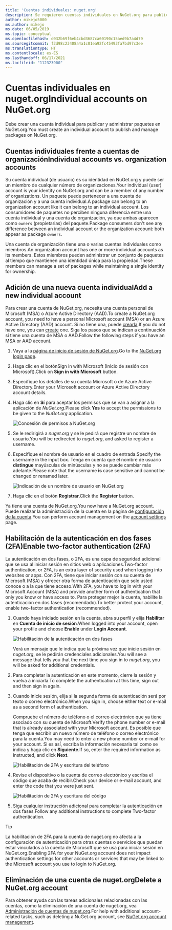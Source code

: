 ```yaml
---
title: 'Cuentas individuales: nuget.org'
description: Se requieren cuentas individuales en NuGet.org para publicar paquetes.
author: mikejo5000
ms.author: mikejo
ms.date: 06/05/2019
ms.topic: conceptual
ms.openlocfilehash: d032b69f6eb4cbd3687ca60190c15aed9b7a4d79
ms.sourcegitcommit: f3d98c23408a4a1c01ea92fc45493fa7bd97c3ee
ms.translationtype: HT
ms.contentlocale: es-ES
ms.lasthandoff: 06/17/2021
ms.locfileid: "112323900"
---
```

# <a name="individual-accounts-on-nugetorg"></a><span data-ttu-id="5d345-103">Cuentas individuales en nuget.org</span><span class="sxs-lookup"><span data-stu-id="5d345-103">Individual accounts on NuGet.org</span></span>

<span data-ttu-id="5d345-104">Debe crear una cuenta individual para publicar y administrar paquetes en NuGet.org.</span><span class="sxs-lookup"><span data-stu-id="5d345-104">You must create an individual account to publish and manage packages on NuGet.org.</span></span>

## <a name="individual-accounts-vs-organization-accounts"></a><span data-ttu-id="5d345-105">Cuentas individuales frente a cuentas de organización</span><span class="sxs-lookup"><span data-stu-id="5d345-105">Individual accounts vs. organization accounts</span></span>

<span data-ttu-id="5d345-106">Su cuenta individual (de usuario) es su identidad en NuGet.org y puede ser un miembro de cualquier número de organizaciones.</span><span class="sxs-lookup"><span data-stu-id="5d345-106">Your individual (user) account is your identity on NuGet.org and can be a member of any number of organizations.</span></span> <span data-ttu-id="5d345-107">Un paquete puede pertenecer a una cuenta de organización y a una cuenta individual.</span><span class="sxs-lookup"><span data-stu-id="5d345-107">A package can belong to an organization account like it can belong to an individual account.</span></span> <span data-ttu-id="5d345-108">Los consumidores de paquetes no perciben ninguna diferencia entre una cuenta individual y una cuenta de organización, ya que ambas aparecen como `owners` (propietarias) del paquete.</span><span class="sxs-lookup"><span data-stu-id="5d345-108">Package consumers don't see any difference between an individual account or the organization account: both appear as package `owners`.</span></span>

<span data-ttu-id="5d345-109">Una cuenta de organización tiene una o varias cuentas individuales como miembros.</span><span class="sxs-lookup"><span data-stu-id="5d345-109">An organization account has one or more individual accounts as its members.</span></span> <span data-ttu-id="5d345-110">Estos miembros pueden administrar un conjunto de paquetes al tiempo que mantienen una identidad única para la propiedad.</span><span class="sxs-lookup"><span data-stu-id="5d345-110">These members can manage a set of packages while maintaining a single identity for ownership.</span></span>

## <a name="add-a-new-individual-account"></a><span data-ttu-id="5d345-111">Adición de una nueva cuenta individual</span><span class="sxs-lookup"><span data-stu-id="5d345-111">Add a new individual account</span></span>

<span data-ttu-id="5d345-112">Para crear una cuenta de NuGet.org, necesita una cuenta personal de Microsoft (MSA) o Azure Active Directory (AAD).</span><span class="sxs-lookup"><span data-stu-id="5d345-112">To create a NuGet.org account, you need to have a personal Microsoft account (MSA) or an Azure Active Directory (AAD) account.</span></span> <span data-ttu-id="5d345-113">Si no tiene una, puede [crearla](https://signup.live.com).</span><span class="sxs-lookup"><span data-stu-id="5d345-113">If you do not have one, you can [create](https://signup.live.com) one.</span></span> <span data-ttu-id="5d345-114">Siga los pasos que se indican a continuación si tiene una cuenta de MSA o AAD.</span><span class="sxs-lookup"><span data-stu-id="5d345-114">Follow the following steps if you have an MSA or AAD account.</span></span>

1. <span data-ttu-id="5d345-115">Vaya a la [página de inicio de sesión de NuGet.org](https://www.nuget.org/users/account/LogOn).</span><span class="sxs-lookup"><span data-stu-id="5d345-115">Go to the [NuGet.org login page](https://www.nuget.org/users/account/LogOn).</span></span>

1. <span data-ttu-id="5d345-116">Haga clic en el botónSign in with Microsoft (Inicio de sesión con Microsoft).</span><span class="sxs-lookup"><span data-stu-id="5d345-116">Click on **Sign in with Microsoft** button.</span></span>

1. <span data-ttu-id="5d345-117">Especifique los detalles de su cuenta Microsoft o de Azure Active Directory.</span><span class="sxs-lookup"><span data-stu-id="5d345-117">Enter your Microsoft account or Azure Active Directory account details.</span></span>

1. <span data-ttu-id="5d345-118">Haga clic en **Sí** para aceptar los permisos que se van a asignar a la aplicación de *NuGet.org*.</span><span class="sxs-lookup"><span data-stu-id="5d345-118">Please click **Yes** to accept the permissions to be given to the *NuGet.org* application.</span></span>

   ![Concesión de permisos a NuGet.org](media/nuget-org-permissions.png)

1. <span data-ttu-id="5d345-120">Se le redirigirá a *nuget.org* y se le pedirá que registre un nombre de usuario.</span><span class="sxs-lookup"><span data-stu-id="5d345-120">You will be redirected to *nuget.org*, and asked to register a username.</span></span>

1. <span data-ttu-id="5d345-121">Especifique el nombre de usuario en el cuadro de entrada.</span><span class="sxs-lookup"><span data-stu-id="5d345-121">Specify the username in the input box.</span></span> <span data-ttu-id="5d345-122">Tenga en cuenta que el nombre de usuario **distingue** mayúsculas de minúsculas y no se puede cambiar más adelante.</span><span class="sxs-lookup"><span data-stu-id="5d345-122">Please note that the username **is** case sensitive and cannot be changed or renamed later.</span></span>

   ![Indicación de un nombre de usuario en NuGet.org](media/nuget-org-register.png) 

1. <span data-ttu-id="5d345-124">Haga clic en el botón **Registrar**.</span><span class="sxs-lookup"><span data-stu-id="5d345-124">Click the **Register** button.</span></span>

<span data-ttu-id="5d345-125">Ya tiene una cuenta de NuGet.org.</span><span class="sxs-lookup"><span data-stu-id="5d345-125">You now have a NuGet.org account.</span></span> <span data-ttu-id="5d345-126">Puede realizar la administración de la cuenta en la página de [configuración de la cuenta](https://www.nuget.org/account).</span><span class="sxs-lookup"><span data-stu-id="5d345-126">You can perform account management on the [account settings](https://www.nuget.org/account) page.</span></span>

## <a name="enable-two-factor-authentication-2fa"></a><span data-ttu-id="5d345-127">Habilitación de la autenticación en dos fases (2FA)</span><span class="sxs-lookup"><span data-stu-id="5d345-127">Enable two-factor authentication (2FA)</span></span>

<span data-ttu-id="5d345-128">La autenticación en dos fases, o 2FA, es una capa de seguridad adicional que se usa al iniciar sesión en sitios web o aplicaciones.</span><span class="sxs-lookup"><span data-stu-id="5d345-128">Two-factor authentication, or 2FA, is an extra layer of security used when logging into websites or apps.</span></span> <span data-ttu-id="5d345-129">Con 2FA, tiene que iniciar sesión con su cuenta de Microsoft (MSA) y ofrecer otra forma de autenticación que solo usted conoce o a la que tiene acceso.</span><span class="sxs-lookup"><span data-stu-id="5d345-129">With 2FA, you have to log in with your Microsoft Account (MSA) and provide another form of authentication that only you know or have access to.</span></span> <span data-ttu-id="5d345-130">Para proteger mejor la cuenta, habilite la autenticación en dos fases (recomendado).</span><span class="sxs-lookup"><span data-stu-id="5d345-130">To better protect your account, enable two-factor authentication (recommended).</span></span>

1. <span data-ttu-id="5d345-131">Cuando haya iniciado sesión en la cuenta, abra su perfil y elija **Habilitar** en **Cuenta de inicio de sesión**.</span><span class="sxs-lookup"><span data-stu-id="5d345-131">When logged into your account, open your profile and choose **Enable** under **Login Account**.</span></span>

   ![Habilitación de la autenticación en dos fases](media/nuget-org-register-2fa.png)

   <span data-ttu-id="5d345-133">Verá un mensaje que le indica que la próxima vez que inicie sesión en *nuget.org*, se le pedirán credenciales adicionales.</span><span class="sxs-lookup"><span data-stu-id="5d345-133">You will see a message that tells you that the next time you sign in to *nuget.org*, you will be asked for additional credentials.</span></span>

2. <span data-ttu-id="5d345-134">Para completar la autenticación en este momento, cierre la sesión y vuelva a iniciarla.</span><span class="sxs-lookup"><span data-stu-id="5d345-134">To complete the authentication at this time, sign out and then sign in again.</span></span>

3. <span data-ttu-id="5d345-135">Cuando inicie sesión, elija si la segunda forma de autenticación será por texto o correo electrónico.</span><span class="sxs-lookup"><span data-stu-id="5d345-135">When you sign in, choose either text or e-mail as a second form of authentication.</span></span>

   <span data-ttu-id="5d345-136">Compruebe el número de teléfono o el correo electrónico que ya tiene asociado con su cuenta de Microsoft.</span><span class="sxs-lookup"><span data-stu-id="5d345-136">Verify the phone number or e-mail that is already associated with your Microsoft account.</span></span> <span data-ttu-id="5d345-137">Es posible que tenga que escribir un nuevo número de teléfono o correo electrónico para la cuenta.</span><span class="sxs-lookup"><span data-stu-id="5d345-137">You may need to enter a new phone number or e-mail for your account.</span></span> <span data-ttu-id="5d345-138">Si es así, escriba la información necesaria tal como se indica y haga clic en **Siguiente**.</span><span class="sxs-lookup"><span data-stu-id="5d345-138">If so, enter the required information as instructed, and click **Next**.</span></span>

   ![Habilitación de 2FA y escritura del teléfono](media/nuget-org-sign-in-2fa.png)

4. <span data-ttu-id="5d345-140">Revise el dispositivo o la cuenta de correo electrónico y escriba el código que acaba de recibir.</span><span class="sxs-lookup"><span data-stu-id="5d345-140">Check your device or e-mail account, and enter the code that you were just sent.</span></span>

   ![Habilitación de 2FA y escritura del código](media/nuget-org-enter-code-2fa.png)

5. <span data-ttu-id="5d345-142">Siga cualquier instrucción adicional para completar la autenticación en dos fases.</span><span class="sxs-lookup"><span data-stu-id="5d345-142">Follow any additional instructions to complete Two-factor authentication.</span></span>

> [!Tip]
> <span data-ttu-id="5d345-143">La habilitación de 2FA para la cuenta de nuget.org no afecta a la configuración de autenticación para otras cuentas o servicios que puedan estar vinculados a la cuenta de Microsoft que se usa para iniciar sesión en NuGet.org.</span><span class="sxs-lookup"><span data-stu-id="5d345-143">Enabling 2FA for your NuGet.org account does not impact authentication settings for other accounts or services that may be linked to the Microsoft account you use to login to NuGet.org.</span></span>

## <a name="delete-a-nugetorg-account"></a><span data-ttu-id="5d345-144">Eliminación de una cuenta de nuget.org</span><span class="sxs-lookup"><span data-stu-id="5d345-144">Delete a NuGet.org account</span></span>

<span data-ttu-id="5d345-145">Para obtener ayuda con las tareas adicionales relacionadas con las cuentas, como la eliminación de una cuenta de nuget.org, vea [Administración de cuentas de nuget.org](/nuget/nuget-org/nuget-org-faq#nuget.org-account-management).</span><span class="sxs-lookup"><span data-stu-id="5d345-145">For help with additional account-related tasks, such as deleting a NuGet.org account, see [NuGet.org account management](/nuget/nuget-org/nuget-org-faq#nuget.org-account-management).</span></span>
